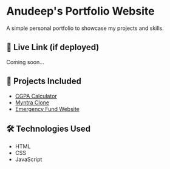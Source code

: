 # Anudeep's Portfolio Website

A simple personal portfolio to showcase my projects and skills.

## 🔗 Live Link (if deployed)
Coming soon...

## 📁 Projects Included
- [CGPA Calculator](https://github.com/AnudeepAA/grade_calculator)
- [Myntra Clone](https://github.com/AnudeepAA/myntra_clone)
- [Emergency Fund Website](https://github.com/Pasalavijay799/hho)

## 🛠️ Technologies Used
- HTML
- CSS
- JavaScript
